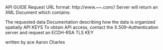 API GUIDE Request URL format: http://www.~~.com// Server will return an XML Document which contains:

The requested data
Documentation describing how the data is organized spatially
API KEYS To obtain API access, contact the X.509-Authentication server and request an ECDH-RSA TLS KEY

written by ace Aaron Charles
